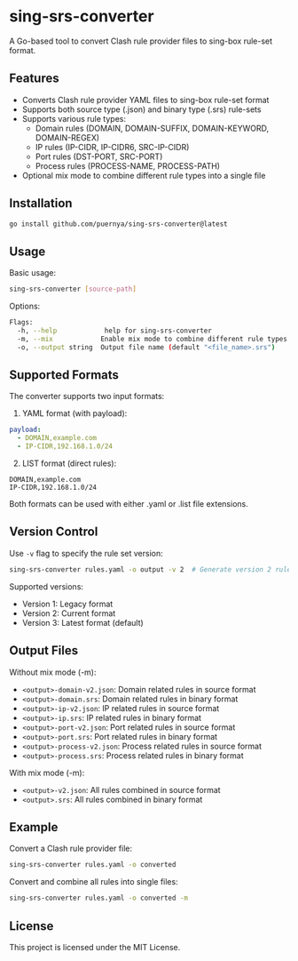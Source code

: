 # sing-srs-converter

A Go-based tool to convert Clash rule provider files to sing-box rule-set format.

## Features

- Converts Clash rule provider YAML files to sing-box rule-set format
- Supports both source type (.json) and binary type (.srs) rule-sets
- Supports various rule types:
  - Domain rules (DOMAIN, DOMAIN-SUFFIX, DOMAIN-KEYWORD, DOMAIN-REGEX)
  - IP rules (IP-CIDR, IP-CIDR6, SRC-IP-CIDR)
  - Port rules (DST-PORT, SRC-PORT)
  - Process rules (PROCESS-NAME, PROCESS-PATH)
- Optional mix mode to combine different rule types into a single file

## Installation

```bash
go install github.com/puernya/sing-srs-converter@latest
```

## Usage

Basic usage:
```bash
sing-srs-converter [source-path]
```

Options:
```bash
Flags:
  -h, --help            help for sing-srs-converter
  -m, --mix            Enable mix mode to combine different rule types
  -o, --output string  Output file name (default "<file_name>.srs")
```
## Supported Formats

The converter supports two input formats:

1. YAML format (with payload):
```yaml
payload:
  - DOMAIN,example.com
  - IP-CIDR,192.168.1.0/24
```

2. LIST format (direct rules):
```
DOMAIN,example.com
IP-CIDR,192.168.1.0/24
```

Both formats can be used with either .yaml or .list file extensions.

## Version Control

Use `-v` flag to specify the rule set version:
```bash
sing-srs-converter rules.yaml -o output -v 2  # Generate version 2 rule set
```

Supported versions:
- Version 1: Legacy format
- Version 2: Current format
- Version 3: Latest format (default)

## Output Files

Without mix mode (-m):
- `<output>-domain-v2.json`: Domain related rules in source format
- `<output>-domain.srs`: Domain related rules in binary format
- `<output>-ip-v2.json`: IP related rules in source format
- `<output>-ip.srs`: IP related rules in binary format
- `<output>-port-v2.json`: Port related rules in source format
- `<output>-port.srs`: Port related rules in binary format
- `<output>-process-v2.json`: Process related rules in source format
- `<output>-process.srs`: Process related rules in binary format

With mix mode (-m):
- `<output>-v2.json`: All rules combined in source format
- `<output>.srs`: All rules combined in binary format

## Example

Convert a Clash rule provider file:
```bash
sing-srs-converter rules.yaml -o converted
```

Convert and combine all rules into single files:
```bash
sing-srs-converter rules.yaml -o converted -m
```

## License

This project is licensed under the MIT License.

